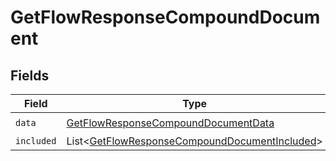 # GetFlowResponseCompoundDocument


## Fields

| Field                                                                                                                | Type                                                                                                                 | Required                                                                                                             | Description                                                                                                          |
| -------------------------------------------------------------------------------------------------------------------- | -------------------------------------------------------------------------------------------------------------------- | -------------------------------------------------------------------------------------------------------------------- | -------------------------------------------------------------------------------------------------------------------- |
| `data`                                                                                                               | [GetFlowResponseCompoundDocumentData](../../models/components/GetFlowResponseCompoundDocumentData.md)                | :heavy_check_mark:                                                                                                   | N/A                                                                                                                  |
| `included`                                                                                                           | List\<[GetFlowResponseCompoundDocumentIncluded](../../models/components/GetFlowResponseCompoundDocumentIncluded.md)> | :heavy_minus_sign:                                                                                                   | N/A                                                                                                                  |